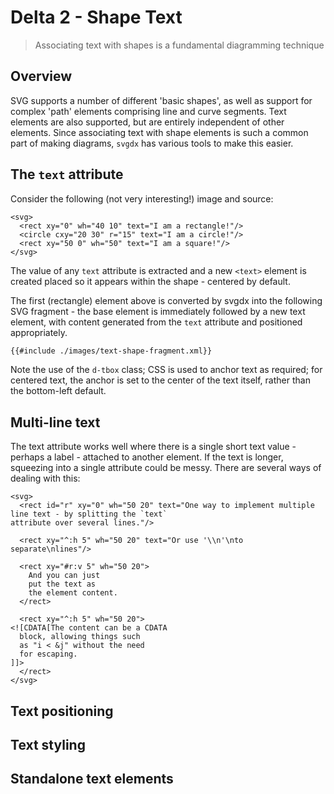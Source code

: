 # Delta 2 - Shape Text

> Associating text with shapes is a fundamental diagramming technique

## Overview

SVG supports a number of different 'basic shapes', as well as support for complex 'path' elements comprising line and curve segments. Text elements are also supported, but are entirely independent of other elements. Since associating text with shape elements is such a common part of making diagrams, `svgdx` has various tools to make this easier.

## The `text` attribute

Consider the following (not very interesting!) image and source:

```svgdx-xml
<svg>
  <rect xy="0" wh="40 10" text="I am a rectangle!"/>
  <circle cxy="20 30" r="15" text="I am a circle!"/>
  <rect xy="50 0" wh="50" text="I am a square!"/>
</svg>
```

The value of any `text` attribute is extracted and a new `<text>` element is created placed so it appears within the shape - centered by default.

The first (rectangle) element above is converted by svgdx into the following SVG fragment - the base element is immediately followed by a new text element, with content generated from the `text` attribute and positioned appropriately.

```xml
{{#include ./images/text-shape-fragment.xml}}
```

Note the use of the `d-tbox` class; CSS is used to anchor text as required; for centered text, the anchor is set to the center of the text itself, rather than the bottom-left default.

## Multi-line text

The text attribute works well where there is a single short text value - perhaps a label - attached to another element. If the text is longer, squeezing into a single attribute could be messy. There are several ways of dealing with this:

```xml-svgdx
<svg>
  <rect id="r" xy="0" wh="50 20" text="One way to implement multiple
line text - by splitting the `text`
attribute over several lines."/>

  <rect xy="^:h 5" wh="50 20" text="Or use '\\n'\nto separate\nlines"/>

  <rect xy="#r:v 5" wh="50 20">
    And you can just
    put the text as
    the element content.
  </rect>

  <rect xy="^:h 5" wh="50 20">
<![CDATA[The content can be a CDATA
  block, allowing things such
  as "i < &j" without the need
  for escaping.
]]>
  </rect>
</svg>
```

## Text positioning



## Text styling

## Standalone text elements
